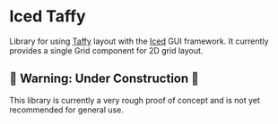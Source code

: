 # Iced Taffy

Library for using [Taffy](https://github.com/DioxusLabs/taffy) layout with the [Iced](https://github.com/iced-rs/iced) GUI framework. It currently provides a single Grid component for 2D grid layout.


## 🚧 Warning: Under Construction 🚧

This library is currently a very rough proof of concept and is not yet recommended for general use. 
